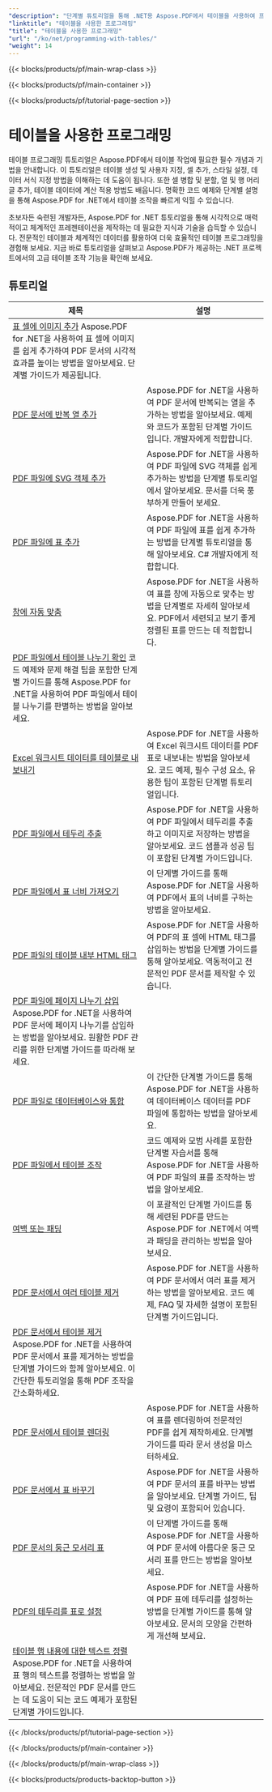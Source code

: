 ```yaml
---
"description": "단계별 튜토리얼을 통해 .NET용 Aspose.PDF에서 테이블을 사용하여 프로그래밍하는 방법을 알아보세요."
"linktitle": "테이블을 사용한 프로그래밍"
"title": "테이블을 사용한 프로그래밍"
"url": "/ko/net/programming-with-tables/"
"weight": 14
---
```


{{< blocks/products/pf/main-wrap-class >}}

{{< blocks/products/pf/main-container >}}

{{< blocks/products/pf/tutorial-page-section >}}

# 테이블을 사용한 프로그래밍

테이블 프로그래밍 튜토리얼은 Aspose.PDF에서 테이블 작업에 필요한 필수 개념과 기법을 안내합니다. 이 튜토리얼은 테이블 생성 및 사용자 지정, 셀 추가, 스타일 설정, 데이터 서식 지정 방법을 이해하는 데 도움이 됩니다. 또한 셀 병합 및 분할, 열 및 행 머리글 추가, 테이블 데이터에 계산 적용 방법도 배웁니다. 명확한 코드 예제와 단계별 설명을 통해 Aspose.PDF for .NET에서 테이블 조작을 빠르게 익힐 수 있습니다.

초보자든 숙련된 개발자든, Aspose.PDF for .NET 튜토리얼을 통해 시각적으로 매력적이고 체계적인 프레젠테이션을 제작하는 데 필요한 지식과 기술을 습득할 수 있습니다. 전문적인 테이블과 체계적인 데이터를 활용하여 더욱 효율적인 테이블 프로그래밍을 경험해 보세요. 지금 바로 튜토리얼을 살펴보고 Aspose.PDF가 제공하는 .NET 프로젝트에서의 고급 테이블 조작 기능을 확인해 보세요.

## 튜토리얼
| 제목 | 설명 |
| --- | --- | 
| [표 셀에 이미지 추가](./add-image-in-a-table-cell/) Aspose.PDF for .NET을 사용하여 표 셀에 이미지를 쉽게 추가하여 PDF 문서의 시각적 효과를 높이는 방법을 알아보세요. 단계별 가이드가 제공됩니다. |  
| [PDF 문서에 반복 열 추가](./add-repeating-column/) | Aspose.PDF for .NET을 사용하여 PDF 문서에 반복되는 열을 추가하는 방법을 알아보세요. 예제와 코드가 포함된 단계별 가이드입니다. 개발자에게 적합합니다. |  
| [PDF 파일에 SVG 객체 추가](./add-svg-object/) | Aspose.PDF for .NET을 사용하여 PDF 파일에 SVG 객체를 쉽게 추가하는 방법을 단계별 튜토리얼에서 알아보세요. 문서를 더욱 풍부하게 만들어 보세요. |  
| [PDF 파일에 표 추가](./add-table/) | Aspose.PDF for .NET을 사용하여 PDF 파일에 표를 쉽게 추가하는 방법을 단계별 튜토리얼을 통해 알아보세요. C# 개발자에게 적합합니다. |  
| [창에 자동 맞춤](./auto-fit-to-window/) | Aspose.PDF for .NET을 사용하여 표를 창에 자동으로 맞추는 방법을 단계별로 자세히 알아보세요. PDF에서 세련되고 보기 좋게 정렬된 표를 만드는 데 적합합니다. |  
| [PDF 파일에서 테이블 나누기 확인](./determine-table-break/) 코드 예제와 문제 해결 팁을 포함한 단계별 가이드를 통해 Aspose.PDF for .NET을 사용하여 PDF 파일에서 테이블 나누기를 판별하는 방법을 알아보세요. |  
| [Excel 워크시트 데이터를 테이블로 내보내기](./export-excel-worksheet-data-to-table/) | Aspose.PDF for .NET을 사용하여 Excel 워크시트 데이터를 PDF 표로 내보내는 방법을 알아보세요. 코드 예제, 필수 구성 요소, 유용한 팁이 포함된 단계별 튜토리얼입니다. |  
| [PDF 파일에서 테두리 추출](./extract-border/) | Aspose.PDF for .NET을 사용하여 PDF 파일에서 테두리를 추출하고 이미지로 저장하는 방법을 알아보세요. 코드 샘플과 성공 팁이 포함된 단계별 가이드입니다. |  
| [PDF 파일에서 표 너비 가져오기](./get-table-width/) | 이 단계별 가이드를 통해 Aspose.PDF for .NET을 사용하여 PDF에서 표의 너비를 구하는 방법을 알아보세요. |  
| [PDF 파일의 테이블 내부 HTML 태그](./html-tags-inside-table/) | Aspose.PDF for .NET을 사용하여 PDF의 표 셀에 HTML 태그를 삽입하는 방법을 단계별 가이드를 통해 알아보세요. 역동적이고 전문적인 PDF 문서를 제작할 수 있습니다. |  
| [PDF 파일에 페이지 나누기 삽입](./insert-page-break/) Aspose.PDF for .NET을 사용하여 PDF 문서에 페이지 나누기를 삽입하는 방법을 알아보세요. 원활한 PDF 관리를 위한 단계별 가이드를 따라해 보세요. |  
| [PDF 파일로 데이터베이스와 통합](./integrate-with-database/) | 이 간단한 단계별 가이드를 통해 Aspose.PDF for .NET을 사용하여 데이터베이스 데이터를 PDF 파일에 통합하는 방법을 알아보세요. |  
| [PDF 파일에서 테이블 조작](./manipulate-table/) | 코드 예제와 모범 사례를 포함한 단계별 자습서를 통해 Aspose.PDF for .NET을 사용하여 PDF 파일의 표를 조작하는 방법을 알아보세요. |  
| [여백 또는 패딩](./margins-or-padding/) | 이 포괄적인 단계별 가이드를 통해 세련된 PDF를 만드는 Aspose.PDF for .NET에서 여백과 패딩을 관리하는 방법을 알아보세요. |  
| [PDF 문서에서 여러 테이블 제거](./remove-multiple-tables/) | Aspose.PDF for .NET을 사용하여 PDF 문서에서 여러 표를 제거하는 방법을 알아보세요. 코드 예제, FAQ 및 자세한 설명이 포함된 단계별 가이드입니다. |  
| [PDF 문서에서 테이블 제거](./remove-table/) Aspose.PDF for .NET을 사용하여 PDF 문서에서 표를 제거하는 방법을 단계별 가이드와 함께 알아보세요. 이 간단한 튜토리얼을 통해 PDF 조작을 간소화하세요. |  
| [PDF 문서에서 테이블 렌더링](./render-table/) | Aspose.PDF for .NET을 사용하여 표를 렌더링하여 전문적인 PDF를 쉽게 제작하세요. 단계별 가이드를 따라 문서 생성을 마스터하세요. |  
| [PDF 문서에서 표 바꾸기](./replace-table/) | Aspose.PDF for .NET을 사용하여 PDF 문서의 표를 바꾸는 방법을 알아보세요. 단계별 가이드, 팁 및 요령이 포함되어 있습니다. |  
| [PDF 문서의 둥근 모서리 표](./rounded-corner-table/) | 이 단계별 가이드를 통해 Aspose.PDF for .NET을 사용하여 PDF 문서에 아름다운 둥근 모서리 표를 만드는 방법을 알아보세요. |  
| [PDF의 테두리를 표로 설정](./set-border/) | Aspose.PDF for .NET을 사용하여 PDF 표에 테두리를 설정하는 방법을 단계별 가이드를 통해 알아보세요. 문서의 모양을 간편하게 개선해 보세요. |  
| [테이블 행 내용에 대한 텍스트 정렬](./text-alignment-for-table-row-content/) Aspose.PDF for .NET을 사용하여 표 행의 텍스트를 정렬하는 방법을 알아보세요. 전문적인 PDF 문서를 만드는 데 도움이 되는 코드 예제가 포함된 단계별 가이드입니다. |  

{{< /blocks/products/pf/tutorial-page-section >}}

{{< /blocks/products/pf/main-container >}}

{{< /blocks/products/pf/main-wrap-class >}}

{{< blocks/products/products-backtop-button >}}